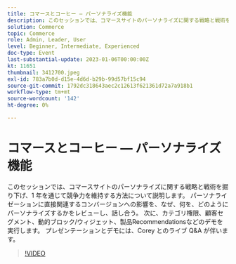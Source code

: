 ```yaml
---
title: コマースとコーヒー — パーソナライズ機能
description: このセッションでは、コマースサイトのパーソナライズに関する戦略と戦術を掘り下げ、1 年を通じて競争力を維持する方法について説明します。 パーソナライゼーションに直接関連するコンバージョンへの影響を、なぜ、何を、どのようにパーソナライズするかをレビューし、話し合う。 次に、カテゴリ権限、顧客セグメント、動的ブロック/ウィジェット、製品Recommendationsなどのデモを実行します。 プレゼンテーションとデモには、Corey とのライブ Q&A が伴います。
solution: Commerce
topic: Commerce
role: Admin, Leader, User
level: Beginner, Intermediate, Experienced
doc-type: Event
last-substantial-update: 2023-01-06T00:00:00Z
kt: 11651
thumbnail: 3412700.jpeg
exl-id: 783a7b0d-d15e-4d6d-b29b-99d57bf15c94
source-git-commit: 1792dc318643aec2c12613f621361d72a7a918b1
workflow-type: tm+mt
source-wordcount: '142'
ht-degree: 0%

---
```


# コマースとコーヒー — パーソナライズ機能

このセッションでは、コマースサイトのパーソナライズに関する戦略と戦術を掘り下げ、1 年を通じて競争力を維持する方法について説明します。 パーソナライゼーションに直接関連するコンバージョンへの影響を、なぜ、何を、どのようにパーソナライズするかをレビューし、話し合う。 次に、カテゴリ権限、顧客セグメント、動的ブロック/ウィジェット、製品Recommendationsなどのデモを実行します。 プレゼンテーションとデモには、Corey とのライブ Q&amp;A が伴います。

>[!VIDEO](https://video.tv.adobe.com/v/3412700/?quality=12&learn=on)
